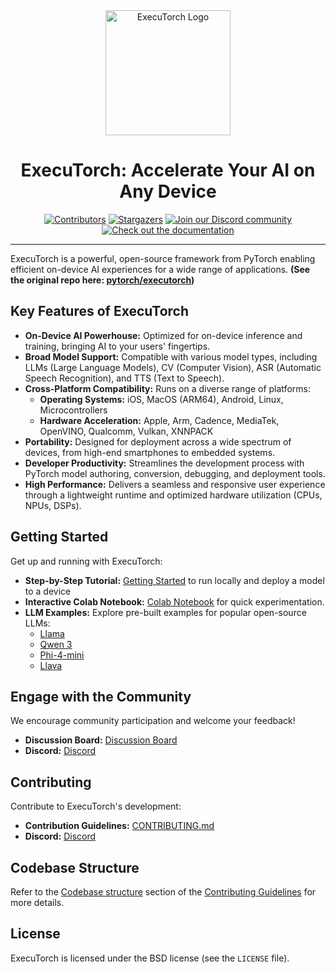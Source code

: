 <div align="center">
  <img src="docs/source/_static/img/et-logo.png" alt="ExecuTorch Logo" width="200">
  <h1>ExecuTorch: Accelerate Your AI on Any Device</h1>
</div>

<div align="center">
  <a href="https://github.com/pytorch/executorch/graphs/contributors"><img src="https://img.shields.io/github/contributors/pytorch/executorch?style=for-the-badge&color=blue" alt="Contributors"></a>
  <a href="https://github.com/pytorch/executorch/stargazers"><img src="https://img.shields.io/github/stars/pytorch/executorch?style=for-the-badge&color=blue" alt="Stargazers"></a>
  <a href="https://discord.gg/Dh43CKSAdc"><img src="https://img.shields.io/badge/Discord-Join%20Us-purple?logo=discord&logoColor=white&style=for-the-badge" alt="Join our Discord community"></a>
  <a href="https://pytorch.org/executorch/main/index"><img src="https://img.shields.io/badge/Documentation-000?logo=googledocs&logoColor=FFE165&style=for-the-badge" alt="Check out the documentation"></a>
  <hr>
</div>

ExecuTorch is a powerful, open-source framework from PyTorch enabling efficient on-device AI experiences for a wide range of applications.  **(See the original repo here: [pytorch/executorch](https://github.com/pytorch/executorch))**

## Key Features of ExecuTorch

*   **On-Device AI Powerhouse:**  Optimized for on-device inference and training, bringing AI to your users' fingertips.
*   **Broad Model Support:** Compatible with various model types, including LLMs (Large Language Models), CV (Computer Vision), ASR (Automatic Speech Recognition), and TTS (Text to Speech).
*   **Cross-Platform Compatibility:**  Runs on a diverse range of platforms:
    *   **Operating Systems:** iOS, MacOS (ARM64), Android, Linux, Microcontrollers
    *   **Hardware Acceleration:** Apple, Arm, Cadence, MediaTek, OpenVINO, Qualcomm, Vulkan, XNNPACK
*   **Portability:**  Designed for deployment across a wide spectrum of devices, from high-end smartphones to embedded systems.
*   **Developer Productivity:**  Streamlines the development process with PyTorch model authoring, conversion, debugging, and deployment tools.
*   **High Performance:**  Delivers a seamless and responsive user experience through a lightweight runtime and optimized hardware utilization (CPUs, NPUs, DSPs).

## Getting Started

Get up and running with ExecuTorch:

*   **Step-by-Step Tutorial:** [Getting Started](https://pytorch.org/executorch/stable/getting-started.html) to run locally and deploy a model to a device
*   **Interactive Colab Notebook:** [Colab Notebook](https://colab.research.google.com/drive/1qpxrXC3YdJQzly3mRg-4ayYiOjC6rue3?usp=sharing) for quick experimentation.
*   **LLM Examples:** Explore pre-built examples for popular open-source LLMs:
    *   [Llama](examples/models/llama/README.md)
    *   [Qwen 3](examples/models/qwen3/README.md)
    *   [Phi-4-mini](examples/models/phi_4_mini/README.md)
    *   [Llava](examples/models/llava/README.md)

## Engage with the Community

We encourage community participation and welcome your feedback!

*   **Discussion Board:** [Discussion Board](https://github.com/pytorch/executorch/discussions)
*   **Discord:** [Discord](https://discord.gg/Dh43CKSAdc)

## Contributing

Contribute to ExecuTorch's development:

*   **Contribution Guidelines:** [CONTRIBUTING.md](CONTRIBUTING.md)
*   **Discord:** [Discord](https://discord.gg/Dh43CKSAdc)

## Codebase Structure

Refer to the [Codebase structure](CONTRIBUTING.md#codebase-structure) section of the [Contributing Guidelines](CONTRIBUTING.md) for more details.

## License

ExecuTorch is licensed under the BSD license (see the `LICENSE` file).